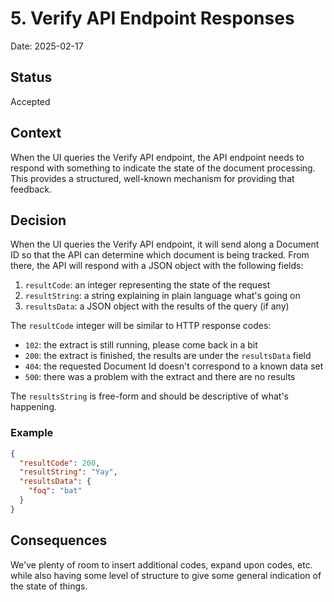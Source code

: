 # 5. Verify API Endpoint Responses

Date: 2025-02-17

## Status

Accepted

## Context

When the UI queries the Verify API endpoint, the API endpoint needs to respond
with something to indicate the state of the document processing.  This provides
a structured, well-known mechanism for providing that feedback.

## Decision

When the UI queries the Verify API endpoint, it will send along a Document ID
so that the API can determine which document is being tracked.  From there,
the API will respond with a JSON object with the following fields:

1. `resultCode`: an integer representing the state of the request
2. `resultString`: a string explaining in plain language what's going on
3. `resultsData`: a JSON object with the results of the query (if any)

The `resultCode` integer will be similar to HTTP response codes:

- `102`: the extract is still running, please come back in a bit
- `200`: the extract is finished, the results are under the `resultsData` field
- `404`: the requested Document Id doesn't correspond to a known data set
- `500`: there was a problem with the extract and there are no results

The `resultsString` is free-form and should be descriptive of what's happening.

### Example

```JSON
{
  "resultCode": 200,
  "resultString": "Yay",
  "resultsData": {
    "foq": "bat"
  }
}
```

## Consequences

We've plenty of room to insert additional codes, expand upon codes, etc. while
also having some level of structure to give some general indication of the
state of things.

